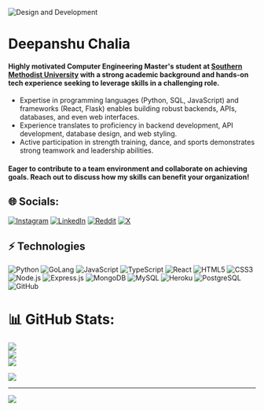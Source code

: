 ![Design and Development](https://lh3.googleusercontent.com/fife/ALs6j_H4mXHR61DX0MrE15jSKK7dtcHHtO9pDPa0YsWwxRh6tOPwFW44KU9xaQVCKtBRxOkGn9rhoomRDWZ3Q7hSpJIHQo9-lrKJmYL7GykAvs1EouU9YVunf80qFTtnOsjdng7VXe2Ja0_vaIk4Rc8VKx68-gGyngqOEvl0okhc5OZTOVYtBdGb9z_3WySNy4-PQS-wBtSKxnsAN3j-wlzzo4Twf82iY4k0vzwCCZCVHGipe_27ZEvwESs_UVKjnb_Mq0kdOH4w-ZZvuRrntiZi2Dp48ic6dlpXUAD29fXcc_RqyA7NSH0bMbMsXTsq2qkWvI7CrESa0Hs24ctvvtyI2FDpsapdwDlP9cQTFG8KU_4y8ECfYsxl5k3lbprXq3nVOvPQK9PDWinaJMNsumw1eAWO5Ps0PC3COPGgDgWJSd8sWX1uOqiz_RB4BQRVthrkJu2vtD8AbLpBgk4ccwYAiYshj8iCwMpU1U90XBtE-xpRq1Ixo4kvrpHCqcOjUQVLAmX8ZyLwdGtOxcn-jAa4s6FVFlQuyJZGS8EX2Y8wFXt5eFFXO5MIYZLw5OLvLi8EZGEZFMkX-RvGlXZFNeln264ReaFW-HEI8aI3Mv8OH_MVdBHhWnotiOHy06d2xupg-sBiUq15BATaV7XsEPIqbaFjqQYohwlOXWGdveEo8aKFhhL-Hli9BvazYAovPhvGjhEQDCn0Uh7aiicrekedFVdHi9qU2HKjCOURRzZnpJSy3tCq8tZDu349dAqb8WQrSeNPC5Htv6AVEX6yGCt1vHsuWRAPOtQ05zEJY88LpDSRDCPk7KrrCfsXXnKf3Z3i4-EFmx_jATHqfxrWfXpjhOc_QBM8FOrnc9fYYst5kkQnLCS3Dt2eV3kOAIDFF9FnY3Gq9y1zrWUllsCcaJjVbTEa6ZPBu3TXIGnh5A9dKAZY1B4StgyrmSfq-hUCmMA2bu60rSqt-BZ1VSy0be5CChAOGRr9UHku5EvweMiMKEcVVI0_m07n7ouMHesB6ffTOWqPVtJByI5msQ1GlhOYEihWPhw-gBpJ3JFohNORxTTV95zvuzQ-mSywtOVDbYWQWU1KfMuqkbNKRbl6UjAPkntP2Sa21V7utq3EeRyD1pvpOuuC-vyOXrjjEz_S6wSMBbJhHlUVo2Bq5zhxgkkQnmRFxqOXn85CFIVdSp0GYNrsPuTcokZwitJ-VyDKtoQaFWfSbcT0d3aB66rKyGuUABRw03FDRXTWVBVcVnwHBbFgraBjcAxUrPFfoVn_tg4fY6yEUp4HXba1F3KM_K7Xwp22slrHBR5PNnnYnD-t9gum6IBHEoFz1omp7rG2aMnD5KfoFdVmC49V4Q6O2PmktOAHjeYqJJi3g6FMyibtO1N6BH3Qy616xlkH39nxm3CyoFGTAiWd8f1t35XskYbkPFCJmNZIqq5IJKXBXt04DCCsnKgGFbn3Ea_pUCFZxaZQOicYY-N3NcHzN1dSUu7Tme8PhOvQwvJn9osuZ8YJWgK1X29jfWCcVOyUIXYC3vDwtv612G2Zsw3SxfIdGoSWe9HCVE8iZ7toZ8cn1IWv4hG5AzVSmCJrx-Ml-0XI_b1eV13OxiJtc_OUkJBWyObUk_ni3yysecF9Y9z_1HE5PJ_zQsozJh8FqQ=w1920-h911)

# Deepanshu Chalia

#### Highly motivated Computer Engineering Master's student at [Southern Methodist University](https://www.smu.edu/) with a strong academic background and hands-on tech experience seeking to leverage skills in a challenging role.
* Expertise in programming languages (Python, SQL, JavaScript) and frameworks (React, Flask) enables building robust backends, APIs, databases, and even web interfaces.
* Experience translates to proficiency in backend development, API development, database design, and web styling.
* Active participation in strength training, dance, and sports demonstrates strong teamwork and leadership abilities.
#### Eager to contribute to a team environment and collaborate on achieving goals. Reach out to discuss how my skills can benefit your organization!

## 🌐 Socials:
[![Instagram](https://img.shields.io/badge/Instagram-%23E4405F.svg?logo=Instagram&logoColor=white)](https://instagram.com/deepanshu.chalia) [![LinkedIn](https://img.shields.io/badge/LinkedIn-%230077B5.svg?logo=linkedin&logoColor=white)](https://linkedin.com/in/deep-chalia) [![Reddit](https://img.shields.io/badge/Reddit-%23FF4500.svg?logo=Reddit&logoColor=white)](https://reddit.com/user/cherry-odyssey) [![X](https://img.shields.io/badge/X-black.svg?logo=X&logoColor=white)](https://x.com/ChaliaDeepanshu)

## ⚡ Technologies

![Python](https://img.shields.io/badge/-Python-3776AB?style=flat-square&logo=python&logoColor=white)
![GoLang](https://img.shields.io/badge/-Golang-00ADD8?style=flat-square&logo=go&logoColor=white)
![JavaScript](https://img.shields.io/badge/-JavaScript-F7DF1E?style=flat-square&logo=javascript&logoColor=black)
![TypeScript](https://img.shields.io/badge/-TypeScript-007ACC?style=flat-square&logo=typescript&logoColor=white)
![React](https://img.shields.io/badge/-React-61DAFB?style=flat-square&logo=react&logoColor=black)
![HTML5](https://img.shields.io/badge/-HTML5-E34F26?style=flat-square&logo=html5&logoColor=white)
![CSS3](https://img.shields.io/badge/-CSS3-1572B6?style=flat-square&logo=css3&logoColor=white)
![Node.js](https://img.shields.io/badge/-Node.js-339933?style=flat-square&logo=node.js&logoColor=white)
![Express.js](https://img.shields.io/badge/-Express.js-000000?style=flat-square&logo=express&logoColor=white)
![MongoDB](https://img.shields.io/badge/-MongoDB-47A248?style=flat-square&logo=mongodb&logoColor=white)
![MySQL](https://img.shields.io/badge/-MySQL-4479A1?style=flat-square&logo=mysql&logoColor=white)
![Heroku](https://img.shields.io/badge/-Heroku-430098?style=flat-square&logo=heroku&logoColor=white)
![PostgreSQL](https://img.shields.io/badge/-PostgreSQL-336791?style=flat-square&logo=postgresql&logoColor=white)
![GitHub](https://img.shields.io/badge/-GitHub-181717?style=flat-square&logo=github&logoColor=white)


# 📊 GitHub Stats:
![](https://github-readme-stats.vercel.app/api?username=chalia082&theme=default&hide_border=false&include_all_commits=false&count_private=false)<br/> ![](https://github-readme-streak-stats.herokuapp.com/?user=chalia082&theme=default&hide_border=false)<br/>
![](https://github-readme-stats.vercel.app/api/top-langs/?username=chalia082&theme=default&hide_border=false&include_all_commits=false&count_private=false&layout=compact)
 



![](https://quotes-github-readme.vercel.app/api?type=horizontal&theme=merko)

---
[![](https://visitcount.itsvg.in/api?id=chalia082&icon=0&color=0)](https://visitcount.itsvg.in)

